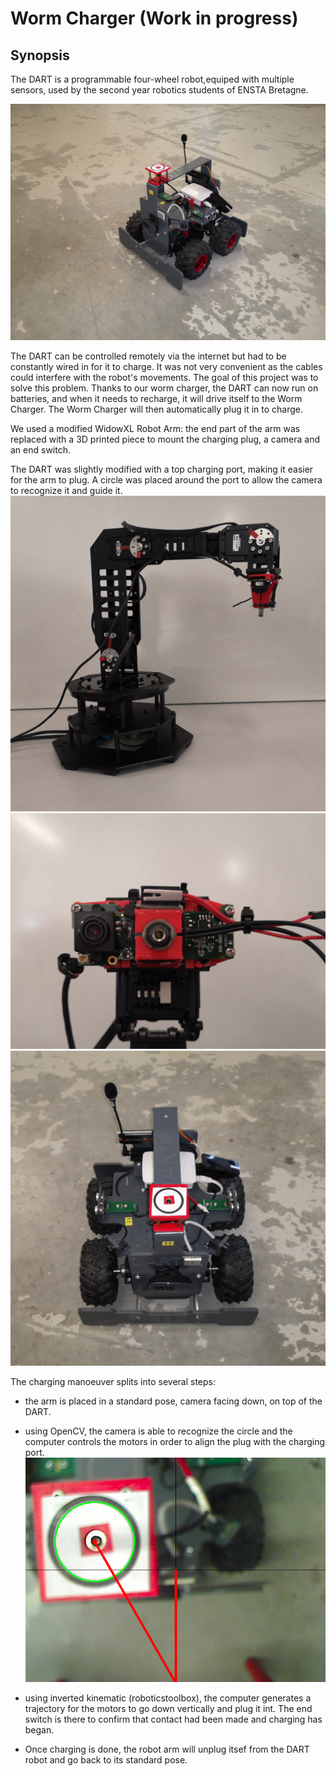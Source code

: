 # Worm Charger (Work in progress)

## Synopsis

The DART is a programmable four-wheel robot,equiped with multiple sensors, used by the second year robotics students of ENSTA Bretagne.

![Dart robot](https://github.com/vivipal/worm-charger/blob/main/figs/dart.jpg)

The DART can be controlled remotely via the internet but had to be constantly wired in for it to charge. It was not very convenient as the cables could interfere with the robot's movements.
The goal of this project was to solve this problem. Thanks to our worm charger, the DART can now run on batteries, and when it needs to recharge, it will drive itself to the Worm Charger.
The Worm Charger will then automatically plug it in to charge.

We used a modified WidowXL Robot Arm: the end part of the arm was replaced with a 3D printed piece to mount the charging plug, a camera and an end switch.


The DART was slightly modified with a top charging port, making it easier for the arm to plug. A circle was placed around the port to allow the camera to recognize it and guide it.
![Modified WidowXL Robot Arm](https://github.com/vivipal/worm-charger/blob/main/figs/arm.jpg)
![Head of the Robot Arm](https://github.com/vivipal/worm-charger/blob/main/figs/head_arm.jpg)
![Docking port on the Dart](https://github.com/vivipal/worm-charger/blob/main/figs/dart_top.jpg)


The charging manoeuver splits into several steps:

  * the arm is placed in a standard pose, camera facing down, on top of the DART.

  * using OpenCV, the camera is able to recognize the circle and the computer controls the motors in order to align the plug with the charging port.
![Robot Arm POV](https://github.com/vivipal/worm-charger/blob/main/figs/robot_view.png)
  * using inverted kinematic (roboticstoolbox), the computer generates a trajectory for the motors to go down vertically and plug it int. The end switch is there to confirm that contact had been made and charging has began.

  * Once charging is done, the robot arm will unplug itsef from the DART robot and go back to its standard pose.
